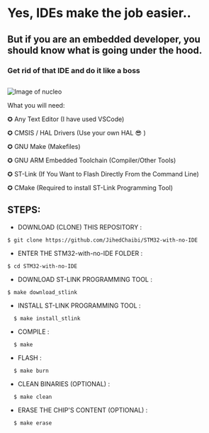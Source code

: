 # Yes, IDEs make the job easier..

## But if you are an embedded developer, you should know what is going under the hood.

### Get rid of that IDE and do it like a boss

##

![Image of nucleo](https://i.ibb.co/qxH7V1D/FLLL.jpg)


What you will need: 

✪ Any Text Editor (I have used VSCode)

✪ CMSIS / HAL Drivers (Use your own HAL :sunglasses: )  

✪ GNU Make (Makefiles)

✪ GNU ARM Embedded Toolchain (Compiler/Other Tools)

✪ ST-Link (If You Want to Flash Directly From the Command Line)

✪ CMake (Required to install ST-Link Programming Tool)

##




## STEPS: 


* DOWNLOAD (CLONE) THIS REPOSITORY :

```
$ git clone https://github.com/JihedChaibi/STM32-with-no-IDE
```


* ENTER THE STM32-with-no-IDE FOLDER :

```
$ cd STM32-with-no-IDE
```

* DOWNLOAD ST-LINK PROGRAMMING TOOL :

```
$ make download_stlink
```
    
* INSTALL ST-LINK PROGRAMMING TOOL :
```
  $ make install_stlink
```

  
* COMPILE :
```
  $ make 
```
* FLASH :
```
  $ make burn
```
* CLEAN BINARIES (OPTIONAL) :
```
  $ make clean
```
* ERASE THE CHIP'S CONTENT (OPTIONAL) :
```
  $ make erase
```


